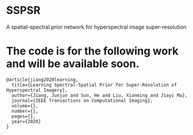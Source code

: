 # SSPSR
A spatial-spectral prior network for hyperspectral image super-resolution

# The code is for the following work and will be available soon.

```
@article{jiang2020learning,
  title={Learning Spectral-Spatial Prior for Super-Resolution of Hyperspectral Imagery},
  author={Jiang, Junjun and Sun, He and Liu, Xianming and Jiayi Ma},
  journal={IEEE Transactions on Computational Imaging},
  volume={},
  number={},
  pages={},
  year={2020}
}
```

